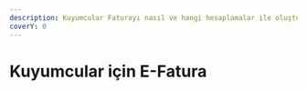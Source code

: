 ```yaml
---
description: Kuyumcular Faturayı nasıl ve hangi hesaplamalar ile oluşturmalıdır?
coverY: 0
---
```


# Kuyumcular için E-Fatura

